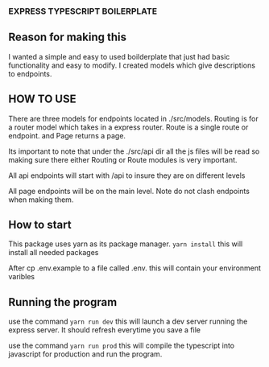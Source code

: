 ### EXPRESS TYPESCRIPT BOILERPLATE


## Reason for making this

I wanted a simple and easy to used boilderplate that just had basic functionality and easy to modify. I created models which give descriptions to endpoints.


## HOW TO USE

There are three models for endpoints located in ./src/models. Routing is for a router model which takes in a express router. Route is a single route or endpoint. and Page returns a page.

Its important to note that under the ./src/api dir all the js files will be read so making sure there either Routing or Route modules is very important. 

All api endpoints will start with /api to insure they are on different levels

All page endpoints will be on the main level. Note do not clash endpoints when making them.



## How to start

This package uses yarn as its package manager. 
    ```
        yarn install
    ```
this will install all needed packages

After cp .env.example to a file called .env. this will contain your environment varibles

## Running the program

use the command
    ```
        yarn run dev
    ```
this will launch a dev server running the express server. It should refresh everytime you save a file

use the command
    ```
        yarn run prod
    ```
this will compile the typescript into javascript for production and run the program. 